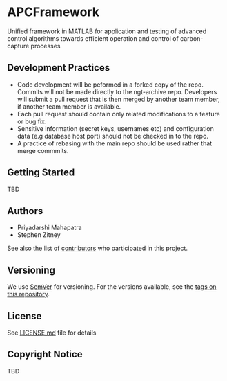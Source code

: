 # APCFramework
Unified framework in MATLAB for application and testing of advanced control algorithms towards efficient operation and control of carbon-capture processes

## Development Practices

* Code development will be peformed in a forked copy of the repo. Commits will not be 
  made directly to the ngt-archive repo. Developers will submit a pull 
  request that is then merged by another team member, if another team member is available.
* Each pull request should contain only related modifications to a feature or bug fix.  
* Sensitive information (secret keys, usernames etc) and configuration data 
  (e.g database host port) should not be checked in to the repo.
* A practice of rebasing with the main repo should be used rather that merge commmits.

## Getting Started

TBD

## Authors

* Priyadarshi Mahapatra
* Stephen Zitney

See also the list of [contributors](https://github.com/CCSI-Toolset/APCFramework/contributors) who participated in this project.

## Versioning

We use [SemVer](http://semver.org/) for versioning. For the versions available, 
see the [tags on this repository](https://github.com/APCFramework/tags). 

## License

See [LICENSE.md](LICENSE.md) file for details

## Copyright Notice

TBD
